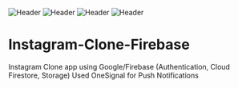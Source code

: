 ![Header](https://img.shields.io/badge/platform-iOS-lightgrey.svg)
![Header](https://img.shields.io/badge/version-1.0-green.svg)
![Header](https://img.shields.io/badge/swift-5.0-orange.svg)
![Header](https://img.shields.io/badge/xCode-11.0-blue.svg)

# Instagram-Clone-Firebase
Instagram Clone app using Google/Firebase (Authentication, Cloud Firestore, Storage)
Used OneSignal for Push Notifications
